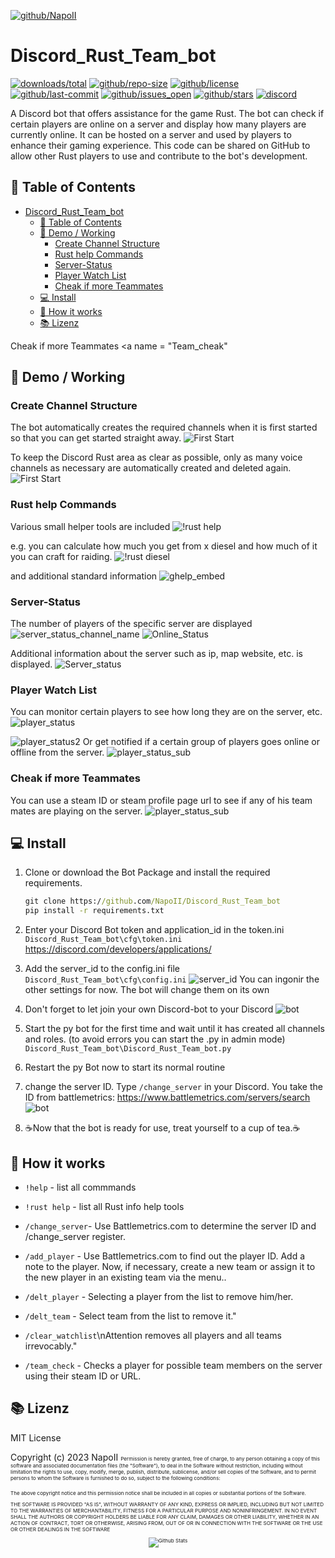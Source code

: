 [![github/NapoII](https://raw.githubusercontent.com/NapoII/Discord_Rust_Team_bot/main/README_img/Readme_top.png)](https://github.com/NapoII)

# Discord_Rust_Team_bot

[![downloads/total](https://img.shields.io/github/downloads/NapoII/Discord_Rust_Team_bot/total)](https://github.com/NapoII/Discord_Rust_Team_bot/archive/refs/heads/main.zip) [![github/repo-size](https://img.shields.io/github/repo-size/NapoII/Discord_Rust_Team_bot)](https://github.com/NapoII/Discord_Rust_Team_bot/archive/refs/heads/main.zip) [![github/license](https://img.shields.io/github/license/NapoII/Discord_Rust_Team_bot)](https://github.com/NapoII/Discord_Rust_Team_bot/blob/main/LICENSE) [![github/last-commit](https://img.shields.io/github/downloads/NapoII/Discord_Rust_Team_bot/total)](https://img.shields.io/github/issues/NapoII/Discord_Rust_Team_bot?style=plastic) [![github/issues_open](https://img.shields.io/github/issues/NapoII/Discord_Rust_Team_bot?style=plastic)](https://img.shields.io/github/issues-raw/NapoII/Discord_Rust_Team_bot) [![github/stars](https://img.shields.io/github/stars/NapoII/Discord_Rust_Team_bot?style=social)](https://github.com/NapoII/Discord_Rust_Team_bot/stargazers) [![discord](https://img.shields.io/discord/190307701169979393)](https://discord.gg/knTKtKVfnr)

 A Discord bot that offers assistance for the game Rust. The bot can check if certain players are online on a server and display how many players are currently online. It can be hosted on a server and used by players to enhance their gaming experience. This code can be shared on GitHub to allow other Rust players to use and contribute to the bot's development. 

## 📝 Table of Contents
- [Discord\_Rust\_Team\_bot](#discord_rust_team_bot)
  - [📝 Table of Contents](#-table-of-contents)
  - [🎥 Demo / Working ](#-demo--working-)
    - [Create Channel Structure ](#create-channel-structure-)
    - [Rust help Commands ](#rust-help-commands-)
    - [Server-Status ](#server-status-)
    - [Player Watch List ](#player-watch-list-)
    - [Cheak if more Teammates ](#cheak-if-more-teammates-)
  - [💻 Install ](#-install-)
  - [💭 How it works ](#-how-it-works-)
  - [📚 Lizenz ](#-lizenz-)

Cheak if more Teammates <a name = "Team_cheak"
## 🎥 Demo / Working <a name = "demo"></a>

### Create Channel Structure <a name = "Structure"></a>
The bot automatically creates the required channels when it is first started so that you can get started straight away.
![First Start](README_img\auto_channel_gen.gif)

To keep the Discord Rust area as clear as possible, only as many voice channels as necessary are automatically created and deleted again.
![First Start](README_img\voice_channel_create_auto.gif)

### Rust help Commands <a name = "!rust"></a>
Various small helper tools are included
![!rust help](/README_img\rust_help_list.png)

e.g. you can calculate how much you get from x diesel and how much of it you can craft for raiding.
![!rust diesel](/README_img\rust_diesel.gif)

and additional standard information
![ghelp_embed](https://raw.githubusercontent.com/NapoII/Discord_Rust_Team_bot/main/README_img/rust-help_embed.png)


### Server-Status <a name = "server"></a>

The number of players of the specific server are displayed
![server_status_channel_name](README_img\server_status_channel_name.png)
![Online_Status](https://raw.githubusercontent.com/NapoII/Discord_Rust_Team_bot/main/README_img/Online_Status.png)

Additional information about the server such as ip, map website, etc. is displayed.
![Server_status](https://raw.githubusercontent.com/NapoII/Discord_Rust_Team_bot/main/README_img/Server_status.png)


### Player Watch List <a name = "Player_Watch_List"></a>
You can monitor certain players to see how long they are on the server, etc.
![player_status](README_img\player_status.png)

![player_status2](https://raw.githubusercontent.com/NapoII/Discord_Rust_Team_bot/main/README_img/player_status.png)
Or get notified if a certain group of players goes online or offline from the server.
![player_status_sub](README_img\sub.gif)

### Cheak if more Teammates <a name = "Team_cheak"></a>
You can use a steam ID or steam profile page url to see if any of his team mates are playing on the server.
![player_status_sub](README_img\teack_check.gif)



## 💻 Install <a name = "usage"></a>

1. Clone or download the Bot Package and install the required requirements.
    ```cmd
    git clone https://github.com/NapoII/Discord_Rust_Team_bot
    pip install -r requirements.txt
    ```

2. Enter your Discord Bot token and application_id in the token.ini             `Discord_Rust_Team_bot\cfg\token.ini`
    https://discord.com/developers/applications/

3. Add the server_id to the config.ini file 
   `Discord_Rust_Team_bot\cfg\config.ini`
    ![server_id](README_img\Server_id.gif)
    You can ingonir the other settings for now. The bot will change them on its own

4. Don't forget to let join your own Discord-bot to your Discord
    ![bot](README_img\bot.gif)

5. Start the py bot for the first time and wait until it has created all channels and roles. (to avoid errors you can start the .py in admin mode) 
    `Discord_Rust_Team_bot\Discord_Rust_Team_bot.py`

6. Restart the py Bot now to start its normal routine

7. change the server ID. Type `/change_server` in your Discord.
    You take the ID from battlemetrics: https://www.battlemetrics.com/servers/search
    ![bot](README_img\server_id_first.gif)
8. ☕Now that the bot is ready for use, treat yourself to a cup of tea.☕


## 💭 How it works <a name = "Use"></a>
- `!help` - list all commmands
- `!rust help` - list all Rust info help tools
- `/change_server`- Use Battlemetrics.com to determine the server ID and /change_server register.

- `/add_player` - Use Battlemetrics.com to find out the player ID. Add a note to the player. Now, if necessary, create a new team or assign it to the new player in an existing team via the menu..
- `/delt_player` - Selecting a player from the list to remove him/her.
- `/delt_team` - Select team from the list to remove it."
- `/clear_watchlist`\nAttention removes all players and all teams irrevocably."
- `/team_check` - Checks a player for possible team members on the server using their steam ID or URL.


## 📚 Lizenz <a name = "Lizenz"></a>
MIT License

Copyright (c) 2023 NapoII
<small><small><small>
Permission is hereby granted, free of charge, to any person obtaining a copy
of this software and associated documentation files (the "Software"), to deal
in the Software without restriction, including without limitation the rights
to use, copy, modify, merge, publish, distribute, sublicense, and/or sell
copies of the Software, and to permit persons to whom the Software is
furnished to do so, subject to the following conditions:

The above copyright notice and this permission notice shall be included in all
copies or substantial portions of the Software.

THE SOFTWARE IS PROVIDED "AS IS", WITHOUT WARRANTY OF ANY KIND, EXPRESS OR
IMPLIED, INCLUDING BUT NOT LIMITED TO THE WARRANTIES OF MERCHANTABILITY,
FITNESS FOR A PARTICULAR PURPOSE AND NONINFRINGEMENT. IN NO EVENT SHALL THE
AUTHORS OR COPYRIGHT HOLDERS BE LIABLE FOR ANY CLAIM, DAMAGES OR OTHER
LIABILITY, WHETHER IN AN ACTION OF CONTRACT, TORT OR OTHERWISE, ARISING FROM,
OUT OF OR IN CONNECTION WITH THE SOFTWARE OR THE USE OR OTHER DEALINGS IN THE
SOFTWARE
    
<p align="center">
<img src="https://raw.githubusercontent.com/NapoII/NapoII/233630a814f7979f575c7f764dbf1f4804b05332/Bottom.svg" alt="Github Stats" />
</p>

